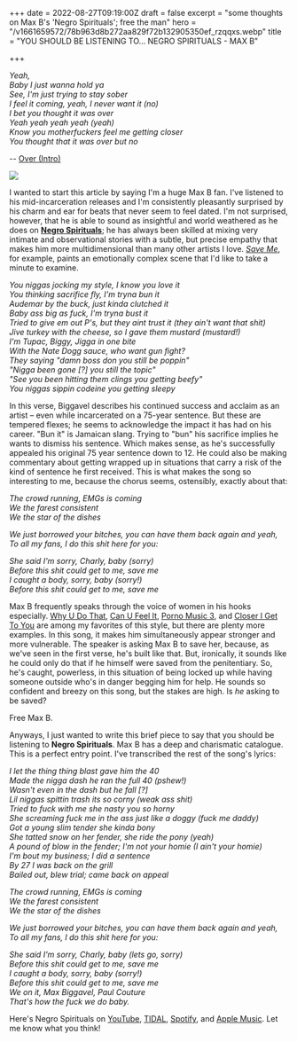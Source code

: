 +++
date = 2022-08-27T09:19:00Z
draft = false
excerpt = "some thoughts on Max B's 'Negro Spirituals'; free the man"
hero = "/v1661659572/78b963d8b272aa829f72b132905350ef_rzqqxs.webp"
title = "YOU SHOULD BE LISTENING TO... NEGRO SPIRITUALS - MAX B"

+++

_Yeah,  
Baby I just wanna hold ya  
See, I'm just trying to stay sober  
I feel it coming, yeah, I never want it (no)  
I bet you thought it was over  
Yeah yeah yeah yeah (yeah)  
Know you motherfuckers feel me getting closer  
You thought that it was over but no_  

-- [Over (Intro)](https://www.youtube.com/watch?v=EpErGL9jiJ0)

![](https://res.cloudinary.com/ddkpk0u6d/image/upload/v1661660229/439037-negro-spirituals_qxhtvc.jpg)

I wanted to start this article by saying I'm a huge Max B fan. I've listened to his mid-incarceration releases and I'm consistently pleasantly surprised by his charm and ear for beats that never seem to feel dated. I'm not surprised, however, that he is able to sound as insightful and world weathered as he does on [**Negro Spirituals**](https://www.youtube.com/watch?v=cT4h3KaEPts); he has always been skilled at mixing very intimate and observational stories with a subtle, but precise empathy that makes him more multidimensional than many other artists I love. [_Save Me_](https://www.youtube.com/watch?v=cT4h3KaEPts&t=1440s), for example, paints an emotionally complex scene that I'd like to take a minute to examine.

_You niggas jocking my style, I know you love it_  
_You thinking sacrifice fly, I'm tryna bun it_  
_Audemar by the buck, just kinda clutched it_  
_Baby ass big as fuck, I'm tryna bust it_  
_Tried to give em out P's, but they aint trust it (they ain't want that shit)_  
_Jive turkey with the cheese, so I gave them mustard (mustard!)_  
_I'm Tupac, Biggy, Jigga in one bite_  
_With the Nate Dogg sauce, who want gun fight?_  
_They saying "damn boss don you still be poppin"_  
_"Nigga been gone [?] you still the topic"_  
_"See you been hitting them clings you getting beefy"_  
_You niggas sippin codeine you getting sleepy_  

In this verse, Biggavel describes his continued success and acclaim as an artist – even while incarcerated on a 75-year sentence. But these are tempered flexes; he seems to acknowledge the impact it has had on his career. "Bun it" is Jamaican slang. Trying to "bun" his sacrifice implies he wants to dismiss his sentence. Which makes sense, as he's successfully appealed his original 75 year sentence down to 12. He could also be making commentary about getting wrapped up in situations that carry a risk of the kind of sentence he first received. This is what makes the song so interesting to me, because the chorus seems, ostensibly, exactly about that:

_The crowd running, EMGs is coming_  
_We the farest consistent_  
_We the star of the dishes_  

_We just borrowed your bitches, you can have them back again and yeah,_  
_To all my fans, I do this shit here for you:_  

_She said I'm sorry, Charly, baby (sorry)_  
_Before this shit could get to me, save me_  
_I caught a body, sorry, baby (sorry!)_  
_Before this shit could get to me, save me_  

Max B frequently speaks through the voice of women in his hooks especially. [Why U Do That](https://www.youtube.com/watch?v=Pzq5cL-mi08), [Can U Feel It](https://www.youtube.com/watch?v=cT4h3KaEPts&t=2170s), [Porno Music 3](https://www.youtube.com/watch?v=cT4h3KaEPts&t=580s), and [Closer I Get To You](https://www.youtube.com/watch?v=2sQGKz4fnq4) are among my favorites of this style, but there are plenty more examples. In this song, it makes him simultaneously appear stronger and more vulnerable. The speaker is asking Max B to save her, because, as we've seen in the first verse, he's built like that. But, ironically, it sounds like he could only do that if he himself were saved from the penitentiary. So, he's caught, powerless, in this situation of being locked up while having someone outside who's in danger begging him for help. He sounds so confident and breezy on this song, but the stakes are high. Is *he* asking to be saved?

Free Max B.

Anyways, I just wanted to write this brief piece to say that you should be listening to **Negro Spirituals**. Max B has a deep and charismatic catalogue. This is a perfect entry point. I've transcribed the rest of the song's lyrics:

_I let the thing thing blast gave him the 40_  
_Made the nigga dash he ran the full 40 (pshew!)_  
_Wasn't even in the dash but he fall [?]_  
_Lil niggas spittin trash its so corny (weak ass shit)_  
_Tried to fuck with me she nasty you so horny_  
_She screaming fuck me in the ass just like a doggy (fuck me daddy)_  
_Got a young slim tender she kinda bony_  
_She tatted snow on her fender, she ride the pony (yeah)_  
_A pound of blow in the fender; I'm not your homie (I ain't your homie)_  
_I'm bout my business; I did a sentence_  
_By 27 I was back on the grill_  
_Bailed out, blew trial; came back on appeal_  

_The crowd running, EMGs is coming_  
_We the farest consistent_  
_We the star of the dishes_  

_We just borrowed your bitches, you can have them back again and yeah,_  
_To all my fans, I do this shit here for you:_  

_She said I'm sorry, Charly, baby (lets go, sorry)_  
_Before this shit could get to me, save me_  
_I caught a body, sorry, baby (sorry!)_  
_Before this shit could get to me, save me_  
_We on it, Max Biggavel, Paul Couture_  
_That's how the fuck we do baby._  

Here's Negro Spirituals on [YouTube](https://www.youtube.com/watch?v=cT4h3KaEPts), [TIDAL](https://tidal.com/browse/album/199683727), [Spotify](https://open.spotify.com/album/7soFMYLPtWjAQETdQxucDo), and [Apple Music](https://music.apple.com/us/album/negro-spirituals/1588451543). Let me know what you think!
